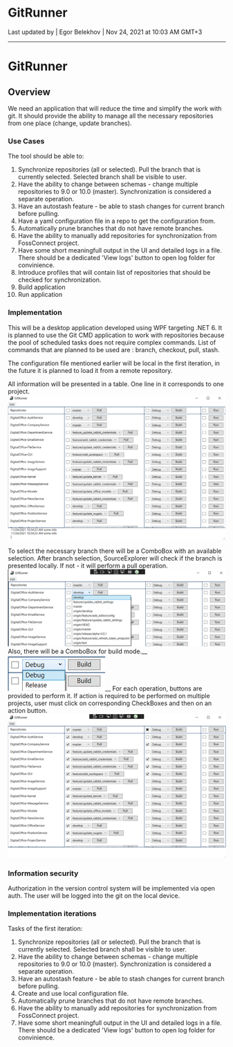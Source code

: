 # GitRunner
Last updated by | Egor Belekhov | Nov 24, 2021 at 10:03 AM GMT+3
***

# GitRunner

## Overview

We need an application that will reduce the time and simplify the work with git. It should provide the ability to manage all the necessary repositories from one place (change, update branches).

### Use Cases

The tool should be able to:

1. Synchronize repositories (all or selected). Pull the branch that is currently selected. Selected branch shall be visible to user.
2. Have the ability to change between schemas - change multiple repositories to 9.0 or 10.0 (master). Synchronization is considered a separate operation.
3. Have an autostash feature - be able to stash changes for current branch before pulling.
4. Have a yaml configuration file in a repo to get the configuration from.
5. Automatically prune branches that do not have remote branches.
6. Have the ability to manually add repositories for synchronization from FossConnect project.
7. Have some short meaningfull output in the UI and detailed logs in a file. There should be a dedicated 'View logs' button to open log folder for convinience.
8. Introduce profiles that will contain list of repositories that should be checked for synchronization.
9. Build application
10. Run application

### Implementation

This will be a desktop application developed using WPF targeting .NET 6. It is planned to use the Git CMD application to work with repositories because the pool of scheduled tasks does not require complex commands. List of commands that are planned to be used are : branch, checkout, pull, stash.

The configuration file mentioned earlier will be local in the first iteration, in the future it is planned to load it from a remote repository. 

All information will be presented in a table. One line in it corresponds to one project. 
![Image alt](https://github.com/BelehovEgor/FossHelperUI/raw/design/Images/fulltable.png)

To select the necessary branch there will be a ComboBox with an available selection. After branch selection, SourceExplorer will check if the branch is presented locally. If not - it will perform a pull operation. 
![Image alt](https://github.com/BelehovEgor/FossHelperUI/raw/design/Images/branchselection.png)
Also, there will be a ComboBox for build mode.__
![Image alt](https://github.com/BelehovEgor/FossHelperUI/raw/design/Images/buildmode.png)__
For each operation, buttons are provided to perform it. If action is required to be performed on multiple projects, user must click on corresponding CheckBoxes and then on an action button.
![Image alt](https://github.com/BelehovEgor/FossHelperUI/raw/design/Images/choosing.PNG)

### Information security

Authorization in the version control system will be implemented via open auth. The user will be logged into the git on the local device.

### Implementation iterations

Tasks of the first iteration:
1. Synchronize repositories (all or selected). Pull the branch that is currently selected. Selected branch shall be visible to user.
2. Have the ability to change between schemas - change multiple repositories to 9.0 or 10.0 (master). Synchronization is considered a separate operation.
3. Have an autostash feature - be able to stash changes for current branch before pulling.
4. Create and use local configuration file.
5. Automatically prune branches that do not have remote branches.
6. Have the ability to manually add repositories for synchronization from FossConnect project.
7. Have some short meaningfull output in the UI and detailed logs in a file. There should be a dedicated 'View logs' button to open log folder for convinience.